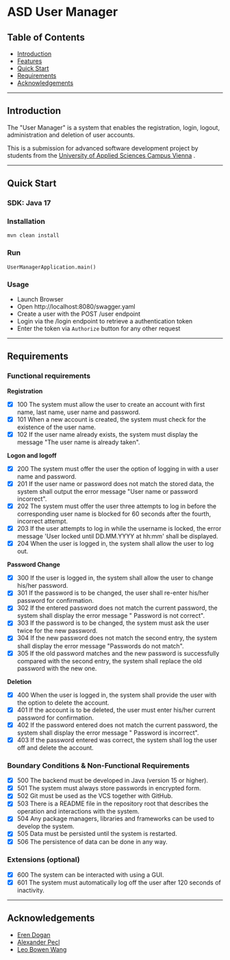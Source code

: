 # ASD User Manager

## Table of Contents

- [Introduction](#introduction)
- [Features](#features)
- [Quick Start](#quick-start)
- [Requirements](#requirements)
- [Acknowledgements](#acknowledgements)

---

## Introduction

The "User Manager" is a system that enables the registration, login, logout, administration and deletion of user
accounts.

This is a submission for advanced software development project by students from
the [University of Applied Sciences Campus Vienna](https://www.fh-campuswien.ac.at/en/studies/study-courses/software-design-and-engineering-master.html)
.

---

## Quick Start

### SDK: Java 17

### Installation

```
mvn clean install
```

### Run

`UserManagerApplication.main()`

### Usage

- Launch Browser
- Open http://localhost:8080/swagger.yaml
- Create a user with the POST /user endpoint
- Login via the /login endpoint to retrieve a authentication token
- Enter the token via `Authorize` button for any other request 
---

## Requirements

### Functional requirements

**Registration**

- [x] 100 The system must allow the user to create an account with first name, last name, user name and password.
- [x] 101 When a new account is created, the system must check for the existence of the user name.
- [x] 102 If the user name already exists, the system must display the message "The user name is already taken".

**Logon and logoff**

- [x] 200 The system must offer the user the option of logging in with a user name and password.
- [x] 201 If the user name or password does not match the stored data, the system shall output the error message "User
  name or password incorrect".
- [x] 202 The system must offer the user three attempts to log in before the corresponding user name is blocked for 60
  seconds after the fourth, incorrect attempt.
- [x] 203 If the user attempts to log in while the username is locked, the error message 'User locked until DD.MM.YYYY
  at hh:mm' shall be displayed.
- [x] 204 When the user is logged in, the system shall allow the user to log out.

**Password Change**

- [x] 300 If the user is logged in, the system shall allow the user to change his/her password.
- [x] 301 If the password is to be changed, the user shall re-enter his/her password for confirmation.
- [x] 302 If the entered password does not match the current password, the system shall display the error message "
  Password is not correct".
- [x] 303 If the password is to be changed, the system must ask the user twice for the new password.
- [x] 304 If the new password does not match the second entry, the system shall display the error message "Passwords do
  not match".
- [x] 305 If the old password matches and the new password is successfully compared with the second entry, the system
  shall replace the old password with the new one.

**Deletion**

- [x] 400 When the user is logged in, the system shall provide the user with the option to delete the account.
- [x] 401 If the account is to be deleted, the user must enter his/her current password for confirmation.
- [x] 402 If the password entered does not match the current password, the system shall display the error message "
  Password is incorrect".
- [x] 403 If the password entered was correct, the system shall log the user off and delete the account.

### Boundary Conditions & Non-Functional Requirements

- [x] 500 The backend must be developed in Java (version 15 or higher).
- [x] 501 The system must always store passwords in encrypted form.
- [x] 502 Git must be used as the VCS together with GitHub.
- [x] 503 There is a README file in the repository root that describes the operation and interactions with the system.
- [x] 504 Any package managers, libraries and frameworks can be used to develop the system.
- [x] 505 Data must be persisted until the system is restarted.
- [x] 506 The persistence of data can be done in any way.

### Extensions (optional)

- [x] 600 The system can be interacted with using a GUI.
- [x] 601 The system must automatically log off the user after 120 seconds of inactivity.

---

## Acknowledgements

- [Eren Dogan](https://github.com/erendogan51)
- [Alexander Pecl](https://github.com/peclboi)
- [Leo Bowen Wang](https://github.com/leobowenwang)

